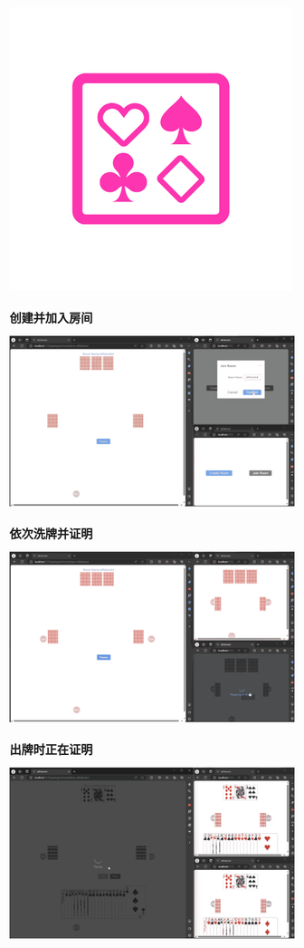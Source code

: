 ![](logo.png)

## 创建并加入房间

![](start.png)

## 依次洗牌并证明

![](shuffling.png)


## 出牌时正在证明

![](playing.png)
